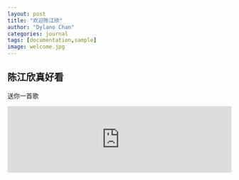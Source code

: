 ```yaml
---
layout: post
title: "欢迎陈江欣"
author: "Dylano Chan"
categories: journal
tags: [documentation,sample]
image: welcome.jpg
---
```




## 陈江欣真好看
送你一首歌
<iframe allow="autoplay *; encrypted-media *;" frameborder="0" height="150" style="width:100%;max-width:660px;overflow:hidden;background:transparent;" sandbox="allow-forms allow-popups allow-same-origin allow-scripts allow-storage-access-by-user-activation allow-top-navigation-by-user-activation" src="https://embed.music.apple.com/cn/album/%E5%AD%A4%E7%8B%AC%E7%9A%84%E4%BA%BA%E6%98%AF%E5%8F%AF%E8%80%BB%E7%9A%84/553151287?i=553151389"></iframe>
